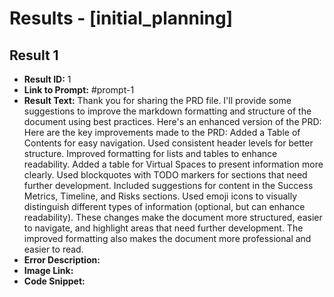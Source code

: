 # Results - [initial_planning]

## Result 1
* **Result ID:** 1
* **Link to Prompt:** #prompt-1
* **Result Text:** Thank you for sharing the PRD file. I'll provide some suggestions to improve the markdown formatting and structure of the document using best practices. Here's an enhanced version of the PRD:
Here are the key improvements made to the PRD:
Added a Table of Contents for easy navigation.
Used consistent header levels for better structure.
Improved formatting for lists and tables to enhance readability.
Added a table for Virtual Spaces to present information more clearly.
Used blockquotes with TODO markers for sections that need further development.
Included suggestions for content in the Success Metrics, Timeline, and Risks sections.
Used emoji icons to visually distinguish different types of information (optional, but can enhance readability).
These changes make the document more structured, easier to navigate, and highlight areas that need further development. The improved formatting also makes the document more professional and easier to read.
* **Error Description:** 
* **Image Link:** 
* **Code Snippet:** 

